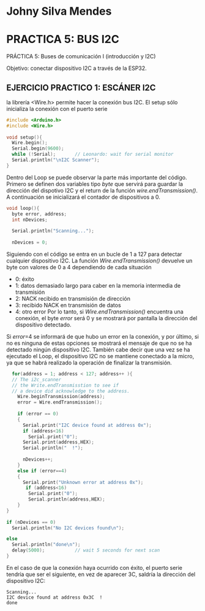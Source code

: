 # Johny Silva Mendes
# PRACTICA 5: BUS I2C

PRÁCTICA 5: Buses de comunicación I (introducción y I2C)

Objetivo: conectar dispositivo I2C a través de la ESP32.

## EJERCICIO PRACTICO 1: ESCÁNER I2C

la librería <Wire.h> permite hacer la conexión bus I2C. El setup sólo inicializa la conexión con el puerto serie 
```cpp
#include <Arduino.h>
#include <Wire.h> 
 
void setup(){
  Wire.begin();
  Serial.begin(9600);
  while (!Serial);       // Leonardo: wait for serial monitor
  Serial.println("\nI2C Scanner");
}
 ```
 Dentro del Loop se puede observar la parte más importante del código. 
 Primero se definen dos variables tipo *byte* que servirá para guardar la dirección del dispotivo I2C y el return de la función *wire.endTransmission()*. A continuación se inicializará el contador de dispositivos a 0. 

```cpp
void loop(){
  byte error, address;
  int nDevices;
 
  Serial.println("Scanning...");
 
  nDevices = 0;
  ```
Siguiendo con el código se entra en un bucle de 1 a 127 para detectar cualquier dispositivo I2C.
La función *Wire.endTransmission()* devuelve un byte con valores de 0 a 4 dependiendo de cada situación
* 0: éxito
* 1: datos demasiado largo para caber en la memoria intermedia de transmisión
* 2: NACK recibido en transmisión de dirección
* 3: recibido NACK en transmisión de datos
* 4: otro error
Por lo tanto, si *Wire.endTransmission()* encuentra una conexión, el byte *error* será 0 y se mostrará por pantalla la dirección del dispositivo detectado. 

Si *error*=4 se informará de que hubo un error en la conexión, y por último, si no es ninguna de estas opciones se mostrará el mensaje de que no se ha detectado ningún dispositivo I2C. 
También cabe decir que una vez se ha ejecutado el Loop, el dispositivo I2C no se mantiene conectado a la micro, ya que se habrá realizado la operación de finalizar la transmisión.

```cpp
  for(address = 1; address < 127; address++ ){
  // The i2c_scanner 
  // the Write.endTransmisstion to see if
  // a device did acknowledge to the address.
    Wire.beginTransmission(address);
    error = Wire.endTransmission();
 
    if (error == 0)
    {
      Serial.print("I2C device found at address 0x");
      if (address<16)
        Serial.print("0");
      Serial.print(address,HEX);
      Serial.println("  !");
 
      nDevices++;
    }
    else if (error==4)
    {
      Serial.print("Unknown error at address 0x");
       if (address<16)
        Serial.print("0");
        Serial.println(address,HEX);
    }    
}
  
if (nDevices == 0)
  Serial.println("No I2C devices found\n");

else
  Serial.println("done\n");
  delay(5000);           // wait 5 seconds for next scan
}
```
En el caso de que la conexión haya ocurrido con éxito, el puerto serie tendría que ser el siguiente, en vez de aparecer 3C, saldría la dirección del dispositivo I2C:
```
Scanning...
I2C device found at address 0x3C  ! 
done
```
